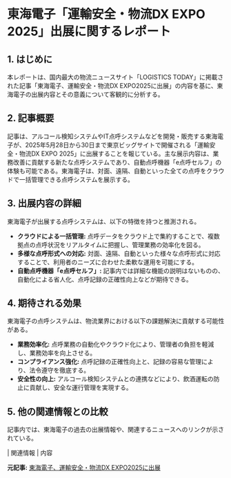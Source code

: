 # 東海電子「運輸安全・物流DX EXPO 2025」出展に関するレポート

## 1. はじめに

本レポートは、国内最大の物流ニュースサイト「LOGISTICS TODAY」に掲載された記事「東海電子、運輸安全・物流DX EXPO2025に出展」の内容を基に、東海電子の出展内容とその意義について客観的に分析する。

## 2. 記事概要

記事は、アルコール検知システムやIT点呼システムなどを開発・販売する東海電子が、2025年5月28日から30日まで東京ビッグサイトで開催される「運輸安全・物流DX EXPO 2025」に出展することを報じている。主な展示内容は、業務改善に貢献する新たな点呼システムであり、自動点呼機器「e点呼セルフ」の体験も可能である。東海電子は、対面、遠隔、自動といった全ての点呼をクラウドで一括管理できる点呼システムを展示する。

## 3. 出展内容の詳細

東海電子が出展する点呼システムは、以下の特徴を持つと推測される。

* **クラウドによる一括管理:** 点呼データをクラウド上で集約することで、複数拠点の点呼状況をリアルタイムに把握し、管理業務の効率化を図る。
* **多様な点呼形式への対応:** 対面、遠隔、自動といった様々な点呼形式に対応することで、利用者のニーズに合わせた柔軟な運用を可能にする。
* **自動点呼機器「e点呼セルフ」:** 記事内では詳細な機能の説明はないものの、自動化による省人化、点呼記録の正確性向上などが期待できる。

## 4. 期待される効果

東海電子の点呼システムは、物流業界における以下の課題解決に貢献する可能性がある。

* **業務効率化:** 点呼業務の自動化やクラウド化により、管理者の負担を軽減し、業務効率を向上させる。
* **コンプライアンス強化:** 点呼記録の正確性向上と、記録の容易な管理により、法令遵守を徹底する。
* **安全性の向上:** アルコール検知システムとの連携などにより、飲酒運転の防止に貢献し、安全な運行管理を実現する。

## 5. 他の関連情報との比較

記事内では、東海電子の過去の出展情報や、関連するニュースへのリンクが示されている。

| 関連情報 | 内容 

**元記事:** [ 東海電子、運輸安全・物流DX EXPO2025に出展](https://www.logi-today.com/761007)